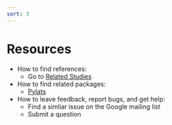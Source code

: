 ```yaml
---
sort: 3
---
```


# Resources
* How to find references:
  * Go to [Related Studies](https://lcr-ads-lab.github.io/TAALED/references/1.%20Related%20Studies.html)
* How to find related packages: 
  * [Pylats](https://github.com/LCR-ADS-Lab/pylats)
* How to leave feedback, report bugs, and get help:
  * Find a simliar issue on the Google mailing list
  * Submit a question
